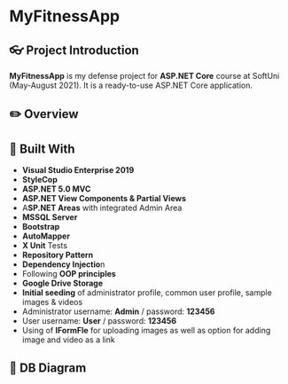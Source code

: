 # MyFitnessApp

## :eyeglasses: Project Introduction

**MyFitnessApp** is my defense project for **ASP.NET Core** course at SoftUni (May-August 2021). It is a ready-to-use ASP.NET Core application.

## :pencil2: Overview


## :hammer: Built With
- **Visual Studio Enterprise 2019**
- **StyleCop**
- **ASP.NET 5.0 MVC**
- **ASP.NET View Components & Partial Views**
- A**SP.NET Areas** with integrated Admin Area
- **MSSQL Server**
- **Bootstrap**
- **AutoMapper**
- **X Unit** Tests
- **Repository Pattern**
- **Dependency Injectio**n
- Following **OOP principles**
- **Google Drive Storage**
- **Initial seeding** of administrator profile, common user profile, sample images & videos
- Administrator username: **Admin** / password: **123456**
- User username: **User** / password: **123456**
- Using of **IFormFle** for uploading images as well as option for adding image and video as a link
## :wrench: DB Diagram
